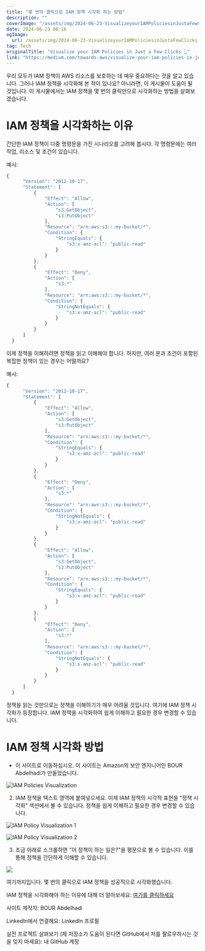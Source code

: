 ```yaml
---
title: "몇 번의 클릭으로 IAM 정책 시각화 하는 방법"
description: ""
coverImage: "/assets/img/2024-06-23-VisualizeyourIAMPoliciesinJustaFewClicks_0.png"
date: 2024-06-23 00:16
ogImage:
  url: /assets/img/2024-06-23-VisualizeyourIAMPoliciesinJustaFewClicks_0.png
tag: Tech
originalTitle: "Visualize your IAM Policies in Just a Few Clicks 👆"
link: "https://medium.com/towards-aws/visualize-your-iam-policies-in-just-a-few-clicks-b35cf890f74d"
---
```


우리 모두가 IAM 정책이 AWS 리소스를 보호하는 데 매우 중요하다는 것을 알고 있습니다. 그러나 IAM 정책을 시각화해 본 적이 있나요? 아니라면, 이 게시물이 도움이 될 것입니다. 이 게시물에서는 IAM 정책을 몇 번의 클릭만으로 시각화하는 방법을 살펴보겠습니다.

# IAM 정책을 시각화하는 이유

간단한 IAM 정책이 다중 명령문을 가진 시나리오를 고려해 봅시다. 각 명령문에는 여러 작업, 리소스 및 조건이 있습니다.

예시:

<div class="content-ad"></div>

```js
{
      "Version": "2012-10-17",
      "Statement": [
          {
              "Effect": "Allow",
              "Action": [
                  "s3:GetObject",
                  "s3:PutObject"
              ],
              "Resource": "arn:aws:s3:::my-bucket/*",
              "Condition": {
                  "StringEquals": {
                      "s3:x-amz-acl": "public-read"
                  }
              }
          },
          {
              "Effect": "Deny",
              "Action": [
                  "s3:*"
              ],
              "Resource": "arn:aws:s3:::my-bucket/*",
              "Condition": {
                  "StringNotEquals": {
                      "s3:x-amz-acl": "public-read"
                  }
              }
          }
      ]
  }
```

이제 정책을 이해하려면 정책을 읽고 이해해야 합니다. 하지만, 여러 문과 조건이 포함된 복잡한 정책이 있는 경우는 어떨까요?

예시:

```js
{
      "Version": "2012-10-17",
      "Statement": [
          {
              "Effect": "Allow",
              "Action": [
                  "s3:GetObject",
                  "s3:PutObject"
              ],
              "Resource": "arn:aws:s3:::my-bucket/*",
              "Condition": {
                  "StringEquals": {
                      "s3:x-amz-acl": "public-read"
                  }
              }
          },
          {
              "Effect": "Deny",
              "Action": [
                  "s3:*"
              ],
              "Resource": "arn:aws:s3:::my-bucket/*",
              "Condition": {
                  "StringNotEquals": {
                      "s3:x-amz-acl": "public-read"
                  }
              }
          },
          {
              "Effect": "Allow",
              "Action": [
                  "s3:GetObject",
                  "s3:PutObject"
              ],
              "Resource": "arn:aws:s3:::my-bucket/*",
              "Condition": {
                  "StringEquals": {
                      "s3:x-amz-acl": "public-read"
                  }
              }
          },
          {
              "Effect": "Deny",
              "Action": [
                  "s3:*"
              ],
              "Resource": "arn:aws:s3:::my-bucket/*",
              "Condition": {
                  "StringNotEquals": {
                      "s3:x-amz-acl": "public-read"
                  }
              }
          }
      ]
  }
```

<div class="content-ad"></div>

정책을 읽는 것만으로는 정책을 이해하기가 매우 어려울 것입니다. 여기에 IAM 정책 시각화가 등장합니다. IAM 정책을 시각화하여 쉽게 이해하고 필요한 경우 변경할 수 있습니다.

# IAM 정책 시각화 방법

- 이 사이트로 이동하십시오. 이 사이트는 Amazon의 보안 엔지니어인 BOUR Abdelhadi가 만들었습니다.

![IAM Policies Visualization](/assets/img/2024-06-23-VisualizeyourIAMPoliciesinJustaFewClicks_0.png)

<div class="content-ad"></div>

2. IAM 정책을 텍스트 영역에 붙여넣으세요. 이제 IAM 정책의 시각적 표현을 "정책 시각화" 섹션에서 볼 수 있습니다. 정책을 쉽게 이해하고 필요한 경우 변경할 수 있습니다.

![IAM Policy Visualization 1](/assets/img/2024-06-23-VisualizeyourIAMPoliciesinJustaFewClicks_1.png)

![IAM Policy Visualization 2](/assets/img/2024-06-23-VisualizeyourIAMPoliciesinJustaFewClicks_2.png)

3. 조금 아래로 스크롤하면 "이 정책이 하는 일은?"을 평문으로 볼 수 있습니다. 이를 통해 정책을 간단하게 이해할 수 있습니다.

<div class="content-ad"></div>

<img src="/assets/img/2024-06-23-VisualizeyourIAMPoliciesinJustaFewClicks_3.png" />

여기까지입니다. 몇 번의 클릭으로 IAM 정책을 성공적으로 시각화했습니다.

IAM 정책을 시각화해야 하는 이유에 대해 더 알아보세요: [여기를 클릭하세요](링크)

사이트 제작자: BOUR Abdelhadi

<div class="content-ad"></div>

LinkedIn에서 연결해요: LinkedIn 프로필

실전 프로젝트 살펴보기 (제 저장소가 도움이 된다면 GitHub에서 저를 팔로우하시는 것을 잊지 마세요): 내 GitHub 계정
